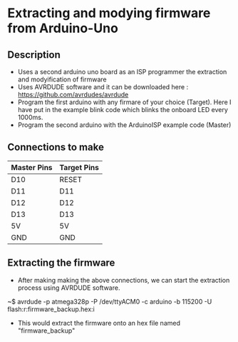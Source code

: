 # Extracting and modying firmware from Arduino-Uno
## Description
- Uses a second arduino uno board as an ISP programmer the extraction and modyification of firmware
- Uses AVRDUDE software and it can be downloaded here : https://github.com/avrdudes/avrdude
- Program the first arduino with any firmare of your choice (Target). Here I have put in the example blink code which blinks the onboard LED every 1000ms.
- Program the second arduino with the ArduinoISP example code (Master)

## Connections to make
| Master Pins | Target Pins|
|-----|------|
|D10| RESET|
|D11|D11|
|D12|D12|
|D13|D13|
|5V|5V|
|GND|GND|

## Extracting the firmware
- After making making the above connections, we can start the extraction process using AVRDUDE software.

~$ avrdude -p atmega328p -P /dev/ttyACM0 -c arduino -b 115200 -U flash:r:firmware_backup.hex:i

- This would extract the firmware onto an hex file named "firmware_backup"
